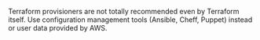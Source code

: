 Terraform provisioners are not totally recommended even by Terraform itself. Use configuration management tools (Ansible, Cheff, Puppet) instead or user data provided by AWS.
